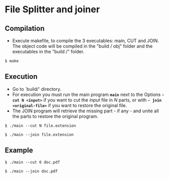 # File Splitter and joiner

## Compilation

* Execute makefile, to compile the 3 executables: main, CUT and JOIN. The object code will be compiled in the "build / obj" folder and the executables in the "build /" folder.

```
$ make
```

## Execution

* Go to `build/' directory.
* For execution you must run the main program __`main`__ next to the Options __` - cut N <input> `__ if you want to cut the _input_ file in _N_ parts, or with __` - join <original-file> `__ if you want to restore the original file.
* The JOIN program will retrieve the missing part - if any - and unite all the parts to restore the original program.

```
$ ./main --cut N file.extension
```

```
$ ./main --join file.extension
```

## Example

```
$ ./main --cut 6 doc.pdf
```

```
$ ./main --join doc.pdf
```
```
